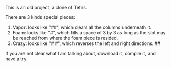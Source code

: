This is an old project, a clone of Tetris.

There are 3 kinds special pieces:
1. Vapor: looks like "##", which clears all the columns underneath it.
2. Foam: looks like "#", which fills a space of 3 by 3 as long as the slot may be reached from where the foam piece is resided.
3. Crazy: looks like "#  #", which reverses the left and right directions.
                       ##

If you are not clear what I am talking about, download it, compile it, and have a try.
